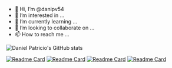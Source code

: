 - 👋 Hi, I’m @danipv54
- 👀 I’m interested in ...
- 🌱 I’m currently learning ...
- 💞️ I’m looking to collaborate on ...
- 📫 How to reach me ...

![Daniel Patricio's GitHub stats](https://github-readme-stats.vercel.app/api?username=danipv54&show_icons=true&theme=merko)

[![Readme Card](https://github-readme-stats.vercel.app/api/pin/?username=danipv54&repo=Awesome-development-tools)](https://github.com/anuraghazra/github-readmestats&theme=radical)
[![Readme Card](https://github-readme-stats.vercel.app/api/pin/?username=danipv54&repo=Visual-studio-code-y-sublime-text)](https://github.com/anuraghazra/github-readmestats&theme=gruvbox)
[![Readme Card](https://github-readme-stats.vercel.app/api/pin/?username=danipv54&repo=3d-Card)](https://github.com/anuraghazra/github-readme-stats&theme=default_repocard)
[![Readme Card](https://github-readme-stats.vercel.app/api/pin/?username=danipv54&repo=HTML-Dominicana)](https://github.com/anuraghazra/github-readme-stats&cache_seconds=86400&bg_color=DEG)

